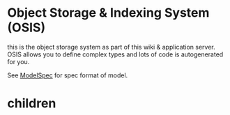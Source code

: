 Object Storage & Indexing System (OSIS)
=======================================

this is the object storage system as part of this wiki & application
server. OSIS allows you to define complex types and lots of code is
autogenerated for you.

See [ModelSpec](/Doc_JumpScale_Devel/Actors/ModelSpec) for spec format
of model.

children
========
